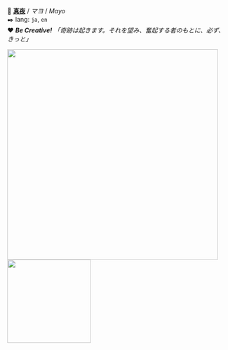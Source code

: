 📛 [**真夜**](//mayo.rocks) / *マヨ* / *Mayo*   
✒️ lang: `ja`, `en`   
❤️ ***Be Creative!*** 
_「奇跡は起きます。それを望み、奮起する者のもとに、必ず、きっと」_

<img src="https://github-readme-stats.vercel.app/api?username=mayocream&count_private=true&show_icons=true&theme=radical&cache_seconds=1800" width="480" /><span>    </span><img src="https://github-readme-stats.vercel.app/api/top-langs/?username=mayocream&layout=compact&hide=html,css,scss&langs_count=10" height="190">
